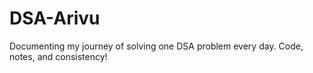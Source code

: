# DSA-Arivu
Documenting my journey of solving one DSA problem every day. Code, notes, and consistency!
